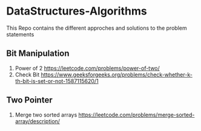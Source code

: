 # DataStructures-Algorithms
This Repo contains the different approches and solutions to the problem statements 


## Bit Manipulation
1. Power of 2 https://leetcode.com/problems/power-of-two/
2. Check Bit https://www.geeksforgeeks.org/problems/check-whether-k-th-bit-is-set-or-not-1587115620/1 

## Two Pointer
1. Merge two sorted arrays https://leetcode.com/problems/merge-sorted-array/description/
